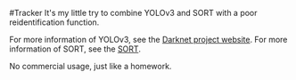 #Tracker
It's my little try to combine YOLOv3 and SORT with a poor reidentification function.

For more information of YOLOv3, see the [Darknet project website](http://pjreddie.com/darknet).
For more information of SORT, see the [SORT](https://github.com/abewley/sort).

No commercial usage, just like a homework.
